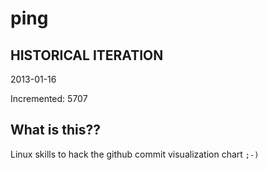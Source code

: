 # ping

## HISTORICAL ITERATION
2013-01-16

Incremented: 5707

## What is this?? 
Linux skills to hack the github commit visualization chart `;-)`
